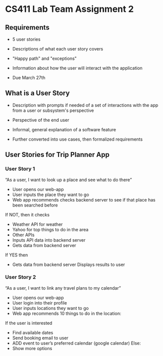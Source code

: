 # CS411 Lab Team Assignment 2

## Requirements

- 5 user stories
- Descriptions of what each user story covers
- "Happy path" and "exceptions"

- Information about how the user will interact with the application

- Due March 27th



## What is a User Story

- Description with prompts if needed of a set of interactions with the app from a user or subsystem's perspective

- Perspective of the end user

- Informal, general explanation of a software feature

- Further converted into use cases, then formalized requirements



## User Stories for Trip Planner App

### User Story 1
“As a user, I want to look up a place and see what to do there”
- User opens our web-app 
- User inputs the place they want to go 
- Web app recommends checks backend server to see if that place has been searched before 

If NOT, then it checks 

- Weather API for weather
- Yahoo for top things to do in the area
- Other APIs
- Inputs API data into backend server
- Gets data from backend server

If YES then

- Gets data from backend server
Displays results to user




### User Story 2
“As a user, I want to link any travel plans to my calendar”
- User opens our web-app
- User login into their profile
- User inputs locations they want to go
- Web app recommends 10 things to do in the location:

If the user is interested
- Find available dates
- Send booking email to user
- ADD event to user’s preferred calendar (google calendar)
Else:
- Show more options




